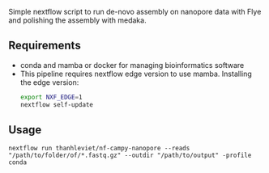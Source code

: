 Simple nextflow script to run de-novo assembly on nanopore data with Flye and polishing the assembly with medaka.

## Requirements

- conda and mamba or docker for managing bioinformatics software
- This pipeline requires nextflow edge version to use mamba.
  Installing the edge version:
  ```bash
  export NXF_EDGE=1
  nextflow self-update
  ```
## Usage

```
nextflow run thanhleviet/nf-campy-nanopore --reads "/path/to/folder/of/*.fastq.gz" --outdir "/path/to/output" -profile conda
```
